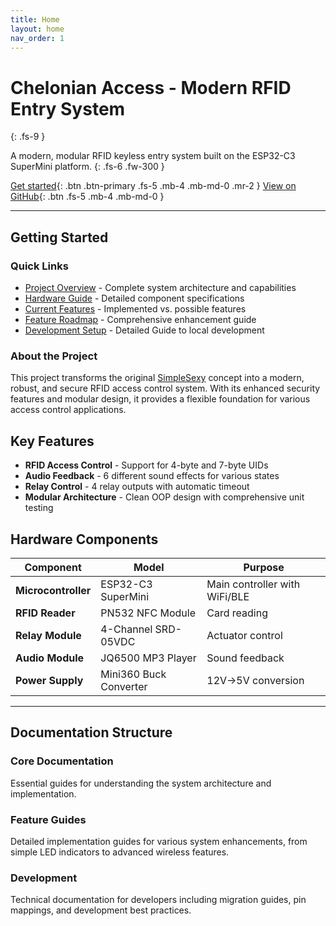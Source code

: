 ```yaml
---
title: Home
layout: home
nav_order: 1
---
```


# Chelonian Access - Modern RFID Entry System

{: .fs-9 }

A modern, modular RFID keyless entry system built on the ESP32-C3 SuperMini platform.
{: .fs-6 .fw-300 }

[Get started](#getting-started){: .btn .btn-primary .fs-5 .mb-4 .mb-md-0 .mr-2 } [View on GitHub](https://github.com/dapperdivers/chelonian-access){: .btn .fs-5 .mb-4 .mb-md-0 }

---

## Getting Started

### Quick Links

- [Project Overview](PROJECT_OVERVIEW.html) - Complete system architecture and capabilities
- [Hardware Guide](HARDWARE_GUIDE.html) - Detailed component specifications
- [Current Features](CURRENT_FEATURES.html) - Implemented vs. possible features
- [Feature Roadmap](features/feature-roadmap.html) - Comprehensive enhancement guide
- [Development Setup](guides/DEVELOPMENT_SETUP.html) - Detailed Guide to local development

### About the Project

This project transforms the original [SimpleSexy](https://github.com/chiplocks/SIMPLE-SEXY) concept into a modern, robust, and secure RFID access control system. With its enhanced security features and modular design, it provides a flexible foundation for various access control applications.

## Key Features

- **RFID Access Control** - Support for 4-byte and 7-byte UIDs
- **Audio Feedback** - 6 different sound effects for various states
- **Relay Control** - 4 relay outputs with automatic timeout
- **Modular Architecture** - Clean OOP design with comprehensive unit testing

## Hardware Components

| Component | Model | Purpose |
|-----------|-------|---------|
| **Microcontroller** | ESP32-C3 SuperMini | Main controller with WiFi/BLE |
| **RFID Reader** | PN532 NFC Module | Card reading |
| **Relay Module** | 4-Channel SRD-05VDC | Actuator control |
| **Audio Module** | JQ6500 MP3 Player | Sound feedback |
| **Power Supply** | Mini360 Buck Converter | 12V→5V conversion |

---

## Documentation Structure

### Core Documentation

Essential guides for understanding the system architecture and implementation.

### Feature Guides

Detailed implementation guides for various system enhancements, from simple LED indicators to advanced wireless features.

### Development

Technical documentation for developers including migration guides, pin mappings, and development best practices.
